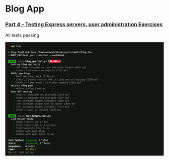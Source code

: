 # Blog App

### [Part 4 - Testing Express servers, user administration Exercises](https://fullstackopen.com/en/part4)

All tests passing

![image](show.PNG)
